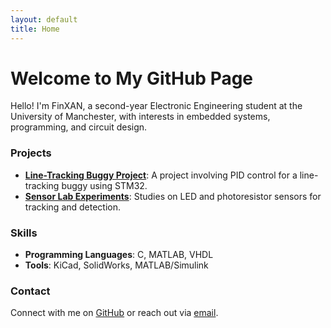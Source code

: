 ```yaml
---
layout: default
title: Home
---
```


# Welcome to My GitHub Page

Hello! I'm FinXAN, a second-year Electronic Engineering student at the University of Manchester, with interests in embedded systems, programming, and circuit design.

### Projects

- **[Line-Tracking Buggy Project](link-to-project)**: A project involving PID control for a line-tracking buggy using STM32.
- **[Sensor Lab Experiments](link-to-project)**: Studies on LED and photoresistor sensors for tracking and detection.

### Skills

- **Programming Languages**: C, MATLAB, VHDL
- **Tools**: KiCad, SolidWorks, MATLAB/Simulink

### Contact

Connect with me on [GitHub](https://github.com/FinXAN) or reach out via [email](mailto:your-email@example.com).
